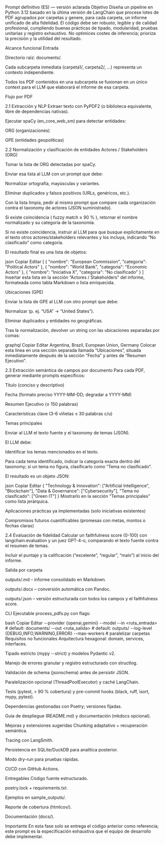 Prompt definitivo (ES) — versión aclarada
Objetivo
Diseña un pipeline en Python 3.12 basado en la última versión de LangChain que procese lotes de PDF agrupados por carpetas y genere, para cada carpeta, un informe unificado de alta fidelidad. El código debe ser robusto, legible y de calidad profesional, cumpliendo buenas prácticas de tipado, modularidad, pruebas unitarias y registro exhaustivo. No optimices costes de inferencia; prioriza la precisión y la utilidad del resultado.

Alcance funcional
Entrada

Directorio raíz: documents/.

Cada subcarpeta inmediata (carpeta1/, carpeta2/, …) representa un contexto independiente.

Todos los PDF contenidos en una subcarpeta se fusionan en un único context para el LLM que elaborará el informe de esa carpeta.

Flujo por PDF

2.1 Extracción y NLP
Extraer texto con PyPDF2 (o biblioteca equivalente, libre de dependencias nativas).

Ejecutar spaCy (en_core_web_sm) para detectar entidades:

ORG (organizaciones)

GPE (entidades geopolíticas)

2.2 Normalización y clasificación de entidades
Actores / Stakeholders (ORG)

Tomar la lista de ORG detectadas por spaCy.

Enviar esa lista al LLM con un prompt que debe:

Normalizar ortografía, mayúsculas y variantes.

Eliminar duplicados y falsos positivos (URLs, genéricos, etc.).

Con la lista limpia, pedir al mismo prompt que compare cada organización contra el taxonomy de actores (JSON suministrado).

Si existe coincidencia ( fuzzy match ≥ 90 % ), retornar el nombre normalizado y su categoría de la taxonomía.

Si no existe coincidencia, instruir al LLM para que busque explícitamente en el texto otros actores/stakeholders relevantes y los incluya, indicando “No clasificado” como categoría.

El resultado final es una lista de objetos:

json
Copiar
Editar
[
  { "nombre": "European Commission", "categoria": "Political Actors" },
  { "nombre": "World Bank", "categoria": "Economic Actors" },
  { "nombre": "Iniciativa X", "categoria": "No clasificado" }
]
Insertar esta lista en la sección “Actores / Stakeholders” del informe, formateada como tabla Markdown o lista enriquecida.

Ubicaciones (GPE)

Enviar la lista de GPE al LLM con otro prompt que debe:

Normalizar (p. ej. “USA” → “United States”).

Eliminar duplicados y entidades no geográficas.

Tras la normalización, devolver un string con las ubicaciones separadas por comas:

graphql
Copiar
Editar
Argentina, Brazil, European Union, Germany
Colocar esta línea en una sección separada llamada “Ubicaciones”, situada inmediatamente después de la sección “Fecha” y antes de “Resumen Ejecutivo”.

2.3 Extracción semántica de campos por documento
Para cada PDF, generar mediante prompts específicos:

Título (conciso y descriptivo)

Fecha (formato preciso YYYY-MM-DD; degradar a YYYY-MM)

Resumen Ejecutivo (≤ 150 palabras)

Características clave (3-6 viñetas ≤ 30 palabras c/u)

Temas principales

Enviar al LLM el texto fuente y el taxonomy de temas (JSON).

El LLM debe:

Identificar los temas mencionados en el texto.

Para cada tema identificado, indicar la categoría exacta dentro del taxonomy; si un tema no figura, clasificarlo como “Tema no clasificado”.

El resultado es un objeto JSON:

json
Copiar
Editar
{
  "Technology & Innovation": ["Artificial Intelligence", "Blockchain"],
  "Data & Governance": ["Cybersecurity"],
  "Tema no clasificado": ["Green IT"]
}
Mostrarlo en la sección “Temas principales” como lista jerárquica.

Aplicaciones prácticas ya implementadas (solo iniciativas existentes)

Compromisos futuros cuantificables (promesas con metas, montos o fechas claras)

2.4 Evaluación de fidelidad
Calcular un faithfulness score (0-100) con langchain.evaluation y un juez GPT-4-o, comparando el texto fuente contra el resumen de temas.

Incluir el puntaje y la calificación (“excelente”, “regular”, “malo”) al inicio del informe.

Salida por carpeta

outputs/<carpeta>.md – informe consolidado en Markdown.

outputs/<carpeta>.docx – conversión automática con Pandoc.

outputs/<carpeta>.json – versión estructurada con todos los campos y el faithfulness score.

CLI
Ejecutable process_pdfs.py con flags:

bash
Copiar
Editar
--provider {openai,gemini}
--model <modelo>
--in <ruta_entrada>    # default: documents/
--out <ruta_salida>    # default: outputs/
--log-level {DEBUG,INFO,WARNING,ERROR}
--max-workers <int>    # paralelizar carpetas
Requisitos no funcionales
Arquitectura hexagonal: domain, services, interfaces.

Tipado estricto (mypy --strict) y modelos Pydantic v2.

Manejo de errores granular y registro estructurado con structlog.

Validación de schema (jsonschema) antes de persistir JSON.

Paralelización opcional (ThreadPoolExecutor) y caché LangChain.

Tests (pytest, > 90 % cobertura) y pre-commit hooks (black, ruff, isort, mypy, pytest).

Dependencias gestionadas con Poetry; versiones fijadas.

Guía de despliegue (README.md) y documentación (mkdocs opcional).

Mejoras y extensiones sugeridas
Chunking adaptativo + recuperación semántica.

Tracing con LangSmith.

Persistencia en SQLite/DuckDB para analítica posterior.

Modo dry-run para pruebas rápidas.

CI/CD con GitHub Actions.

Entregables
Código fuente estructurado.

poetry.lock + requirements.txt.

Ejemplos en sample_outputs/.

Reporte de cobertura (htmlcov/).

Documentación (docs/).

Importante
En esta fase solo se entrega el código anterior como referencia; este prompt es la especificación exhaustiva que el equipo de desarrollo debe implementar.